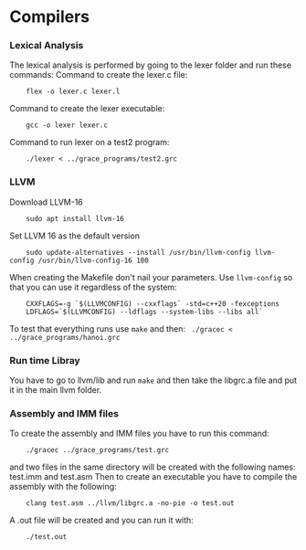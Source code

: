 # Compilers

### Lexical Analysis
The lexical analysis is performed by going to the lexer folder and run these commands:
Command to create the lexer.c file:
```
    flex -o lexer.c lexer.l
```
Command to create the lexer executable:
```
    gcc -o lexer lexer.c 
```    
Command to run lexer on a test2 program:
```
    ./lexer < ../grace_programs/test2.grc
```

### LLVM

Download LLVM-16
```
    sudo apt install llvm-16
```

Set LLVM 16 as the default version
```
    sudo update-alternatives --install /usr/bin/llvm-config llvm-config /usr/bin/llvm-config-16 100
```

When creating the Makefile don't nail your parameters. Use `llvm-config` so that you can use it regardless of the system:
```
    CXXFLAGS=-g `$(LLVMCONFIG) --cxxflags` -std=c++20 -fexceptions
    LDFLAGS=`$(LLVMCONFIG) --ldflags --system-libs --libs all`
```

To test that everything runs use `make` and then:
``` ./gracec < ../grace_programs/hanoi.grc```

### Run time Libray
You have to go to llvm/lib and run `make` and then take the libgrc.a file and put it in the main llvm folder. 

### Assembly and IMM files
To create the assembly and IMM files you have to run this command:

``` 
    ./gracec ../grace_programs/test.grc
```
and two files in the same directory will be created with the following names: 
test.imm and test.asm
Then to create an executable you have to compile the assembly with the following:
``` 
    clang test.asm ../llvm/libgrc.a -no-pie -o test.out
```
A .out file will be created and you can run it with:
```
    ./test.out
```

